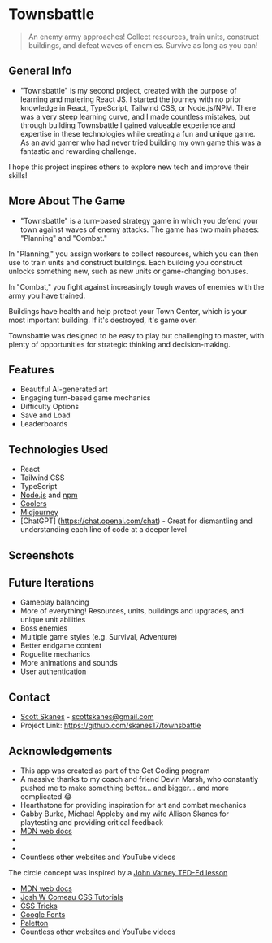 # Townsbattle

<!-- ## [Play Here](https://townsbattle.up.railway.app/) -->

> An enemy army approaches! Collect resources, train units, construct buildings, and defeat waves of enemies. Survive as long as you can!

## General Info

- "Townsbattle" is my second project, created with the purpose of learning and matering React JS. I started the journey with no prior knowledge in React, TypeScript, Tailwind CSS, or Node.js/NPM. There was a very steep learning curve, and I made countless mistakes, but through building Townsbattle I gained valueable experience and expertise in these technologies while creating a fun and unique game. As an avid gamer who had never tried building my own game this was a fantastic and rewarding challenge.

I hope this project inspires others to explore new tech and improve their skills!

## More About The Game

- "Townsbattle" is a turn-based strategy game in which you defend your town against waves of enemy attacks. The game has two main phases: "Planning" and "Combat."

In "Planning," you assign workers to collect resources, which you can then use to train units and construct buildings. Each building you construct unlocks something new, such as new units or game-changing bonuses.

In "Combat," you fight against increasingly tough waves of enemies with the army you have trained.

Buildings have health and help protect your Town Center, which is your most important building. If it's destroyed, it's game over.

Townsbattle was designed to be easy to play but challenging to master, with plenty of opportunities for strategic thinking and decision-making.

## Features

- Beautiful AI-generated art
- Engaging turn-based game mechanics
- Difficulty Options
- Save and Load
- Leaderboards

## Technologies Used

- React
- Tailwind CSS
- TypeScript
- [Node.js](https://nodejs.org/en) and [npm](https://www.npmjs.com/)
- [Coolers](https://coolors.co/)
- [Midjourney](https://discord.gg/midjourney)
- [ChatGPT] (https://chat.openai.com/chat) - Great for dismantling and understanding each line of code at a deeper level

## Screenshots

<!-- ![Normal View](images/screenshot01.png)
![Simplified View](images/screenshot02.png) -->

## Future Iterations

- Gameplay balancing
- More of everything! Resources, units, buildings and upgrades, and unique unit abilities
- Boss enemies
- Multiple game styles (e.g. Survival, Adventure)
- Better endgame content
- Roguelite mechanics
- More animations and sounds
- User authentication

## Contact

- [Scott Skanes](https://www.linkedin.com/in/sskanes/) - [scottskanes@gmail.com](scottskanes@gmail.com)
- Project Link: https://github.com/skanes17/townsbattle

## Acknowledgements

- This app was created as part of the Get Coding program
- A massive thanks to my coach and friend Devin Marsh, who constantly pushed me to make something better... and bigger... and more complicated 😂
- Hearthstone for providing inspiration for art and combat mechanics
- Gabby Burke, Michael Appleby and my wife Allison Skanes for playtesting and providing critical feedback
- [MDN web docs](https://developer.mozilla.org/)
-
-
- Countless other websites and YouTube videos

The circle concept was inspired by a [John Varney TED-Ed lesson](https://youtu.be/2UphAzryVpY)

- [MDN web docs](https://developer.mozilla.org/)
- [Josh W Comeau CSS Tutorials](https://www.joshwcomeau.com/tutorials/css/)
- [CSS Tricks](https://css-tricks.com/)
- [Google Fonts](https://fonts.google.com/)
- [Paletton](http://paletton.com/)
- Countless other websites and YouTube videos
